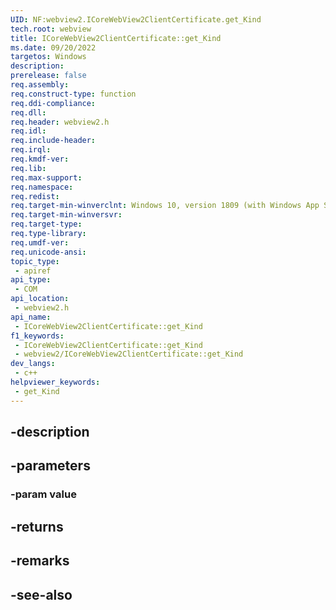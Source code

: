 ```yaml
---
UID: NF:webview2.ICoreWebView2ClientCertificate.get_Kind
tech.root: webview
title: ICoreWebView2ClientCertificate::get_Kind
ms.date: 09/20/2022
targetos: Windows
description: 
prerelease: false
req.assembly: 
req.construct-type: function
req.ddi-compliance: 
req.dll: 
req.header: webview2.h
req.idl: 
req.include-header: 
req.irql: 
req.kmdf-ver: 
req.lib: 
req.max-support: 
req.namespace: 
req.redist: 
req.target-min-winverclnt: Windows 10, version 1809 (with Windows App SDK 1.1 or later)
req.target-min-winversvr: 
req.target-type: 
req.type-library: 
req.umdf-ver: 
req.unicode-ansi: 
topic_type:
 - apiref
api_type:
 - COM
api_location:
 - webview2.h
api_name:
 - ICoreWebView2ClientCertificate::get_Kind
f1_keywords:
 - ICoreWebView2ClientCertificate::get_Kind
 - webview2/ICoreWebView2ClientCertificate::get_Kind
dev_langs:
 - c++
helpviewer_keywords:
 - get_Kind
---
```


## -description

## -parameters

### -param value

## -returns

## -remarks

## -see-also

